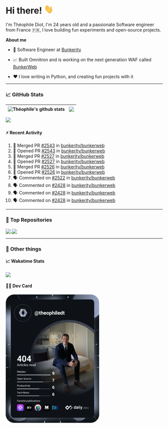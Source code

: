 # Hi there! <img src="./wave.gif" width="30px" height="30px" />

I'm Théophile Diot, I'm 24 years old and a passionate Software engineer from France 🇫🇷, I love building fun experiments and open-source projects.

**About me**

- 💼 Software Engineer at [Bunkerity](https://www.bunkerity.com/)

- 📈 Built Omnitron and is working on the next generation WAF called [BunkerWeb](https://www.bunkerweb.io)

- ❤️ I love writing in Python, and creating fun projects with it

---

### 📈 GitHub Stats

| <img align="center" src="https://github-readme-stats.vercel.app/api?username=TheophileDiot&show_icons=true&include_all_commits=true&theme=algolia&hide_border=true&rank_icon=github" alt="Théophile's github stats" /> | <img align="center" src="https://github-readme-stats.vercel.app/api/top-langs/?username=TheophileDiot&layout=compact&theme=algolia&hide_border=true" /> |
| ---------------------------------------------------------------------------------------------------------------------------------------------------------------------------------------------------------------------- | ------------------------------------------------------------------------------------------------------------------------------------------------------- |

![](https://github-readme-activity-graph.vercel.app/graph?username=TheophileDiot&theme=tokyo-night)

#### :zap: Recent Activity

<!--START_SECTION:activity-->
1. 🎉 Merged PR [#2543](https://github.com/bunkerity/bunkerweb/pull/2543) in [bunkerity/bunkerweb](https://github.com/bunkerity/bunkerweb)
2. 💪 Opened PR [#2543](https://github.com/bunkerity/bunkerweb/pull/2543) in [bunkerity/bunkerweb](https://github.com/bunkerity/bunkerweb)
3. 🎉 Merged PR [#2527](https://github.com/bunkerity/bunkerweb/pull/2527) in [bunkerity/bunkerweb](https://github.com/bunkerity/bunkerweb)
4. 💪 Opened PR [#2527](https://github.com/bunkerity/bunkerweb/pull/2527) in [bunkerity/bunkerweb](https://github.com/bunkerity/bunkerweb)
5. 🎉 Merged PR [#2526](https://github.com/bunkerity/bunkerweb/pull/2526) in [bunkerity/bunkerweb](https://github.com/bunkerity/bunkerweb)
6. 💪 Opened PR [#2526](https://github.com/bunkerity/bunkerweb/pull/2526) in [bunkerity/bunkerweb](https://github.com/bunkerity/bunkerweb)
7. 🗣 Commented on [#2522](https://github.com/bunkerity/bunkerweb/issues/2522#issuecomment-3089727257) in [bunkerity/bunkerweb](https://github.com/bunkerity/bunkerweb)
8. 🗣 Commented on [#2428](https://github.com/bunkerity/bunkerweb/issues/2428#issuecomment-3088134447) in [bunkerity/bunkerweb](https://github.com/bunkerity/bunkerweb)
9. 🗣 Commented on [#2428](https://github.com/bunkerity/bunkerweb/issues/2428#issuecomment-3087682664) in [bunkerity/bunkerweb](https://github.com/bunkerity/bunkerweb)
10. 🗣 Commented on [#2428](https://github.com/bunkerity/bunkerweb/issues/2428#issuecomment-3079138858) in [bunkerity/bunkerweb](https://github.com/bunkerity/bunkerweb)
<!--END_SECTION:activity-->

---

### 🔧 Top Repositories

<a href="https://github.com/bunkerity/bunkerweb">
  <img align="center" src="https://github-readme-stats.vercel.app/api/pin/?username=Bunkerity&repo=bunkerweb&theme=algolia" />
</a>
<a href="https://github.com/TheophileDiot/Omnitron">
  <img align="center" src="https://github-readme-stats.vercel.app/api/pin/?username=TheophileDiot&repo=Omnitron&theme=algolia" />
</a>

---

### 🎉 Other things

#### 📈 Wakatime Stats

<a href="https://wakatime.com/@theophile_bunkerity">
  <img align="center" src="https://github-readme-stats.vercel.app/api/wakatime?username=3aa5ce41-c253-43d9-8441-a721e446a45f&layout=compact&theme=algolia" />
</a>

#### 👨‍💻 Dev Card

<a href="https://app.daily.dev/TheophileDt">
  <img src="./devcard.svg" width="300" alt="Théophile Diot's Dev Card"/>
</a>
